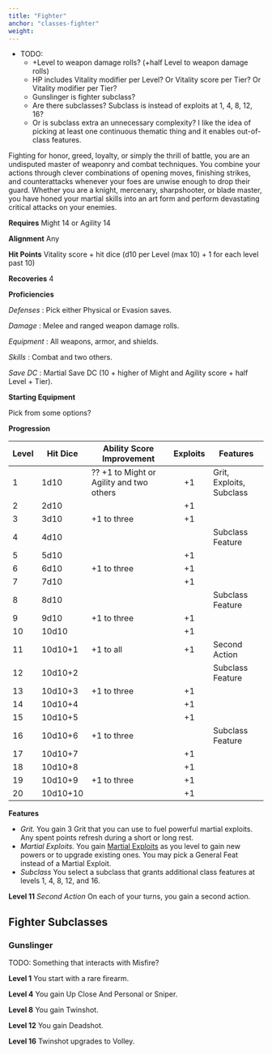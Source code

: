 ```yaml
---
title: "Fighter"
anchor: "classes-fighter"
weight:
---
```


- TODO:
  - +Level to weapon damage rolls? (+half Level to weapon damage rolls)
  - HP includes Vitality modifier per Level? Or Vitality score per Tier? Or Vitality modifier per Tier?
  - Gunslinger is fighter subclass?
  - Are there subclasses? Subclass is instead of exploits at 1, 4, 8, 12, 16?
  - Or is subclass extra an unnecessary complexity? I like the idea of picking at least one continuous thematic thing and it enables out-of-class features.

Fighting for honor, greed, loyalty, or simply the thrill of battle, you are an undisputed master of weaponry and combat techniques. You combine your actions through clever combinations of opening moves, finishing strikes, and counterattacks whenever your foes are unwise enough to drop their guard. Whether you are a knight, mercenary, sharpshooter, or blade master, you have honed your martial skills into an art form and perform devastating critical attacks on your enemies.

**Requires** Might 14 or Agility 14

**Alignment** Any

**Hit Points** Vitality score + hit dice (d10 per Level (max 10) + 1 for each level past 10)

**Recoveries** 4

**Proficiencies**

*Defenses*
: Pick either Physical or Evasion saves.

*Damage*
: Melee and ranged weapon damage rolls.

*Equipment*
: All weapons, armor, and shields.

*Skills*
: Combat and two others.

*Save DC*
: Martial Save DC (10 + higher of Might and Agility score + half Level + Tier).

**Starting Equipment**

Pick from some options?

**Progression**

| Level | Hit Dice | Ability Score Improvement | Exploits | Features |
|-------|----------|---------------------------|:--------:|----------|
| 1     |  1d10    | ?? +1 to Might or Agility and two others | +1       | Grit, Exploits, Subclass |
| 2     |  2d10    |                           | +1       |          |
| 3     |  3d10    | +1 to three               | +1       |          |
| 4     |  4d10    |                           |          | Subclass Feature |
| 5     |  5d10    |                           | +1       |          |
| 6     |  6d10    | +1 to three               | +1       |          |
| 7     |  7d10    |                           | +1       |          |
| 8     |  8d10    |                           |          | Subclass Feature |
| 9     |  9d10    | +1 to three               | +1       |          |
| 10    | 10d10    |                           | +1       |          |
| 11    | 10d10+1  | +1 to all                 | +1       | Second Action |
| 12    | 10d10+2  |                           |          | Subclass Feature |
| 13    | 10d10+3  | +1 to three               | +1       |          |
| 14    | 10d10+4  |                           | +1       |          |
| 15    | 10d10+5  |                           | +1       |          |
| 16    | 10d10+6  | +1 to three               |          | Subclass Feature |
| 17    | 10d10+7  |                           | +1       |          |
| 18    | 10d10+8  |                           | +1       |          |
| 19    | 10d10+9  | +1 to three               | +1       |          |
| 20    | 10d10+10 |                           | +1       |          |

**Features**

  - *Grit.* You gain 3 Grit that you can use to fuel powerful martial exploits. Any spent points refresh during a short or long rest.
  - *Martial Exploits.* You gain [Martial Exploits](#powers-martial-exploits) as you level to gain new powers or to upgrade existing ones. You may pick a General Feat instead of a Martial Exploit.
  - *Subclass* You select a subclass that grants additional class features at levels 1, 4, 8, 12, and 16.

**Level 11** *Second Action* On each of your turns, you gain a second action.

## Fighter Subclasses

### Gunslinger

TODO: Something that interacts with Misfire?

**Level 1** You start with a rare firearm.

**Level 4** You gain Up Close And Personal or Sniper.

**Level 8** You gain Twinshot.

**Level 12** You gain Deadshot.

**Level 16** Twinshot upgrades to Volley.
